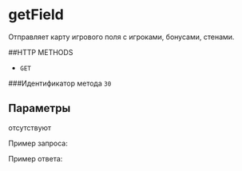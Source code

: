 # getField

Отправляет карту игрового поля с игроками, бонусами, стенами.

##HTTP METHODS
* `GET`

###Идентификатор метода
`30`

## Параметры
отсутствуют
    


Пример запроса:


Пример ответа:
